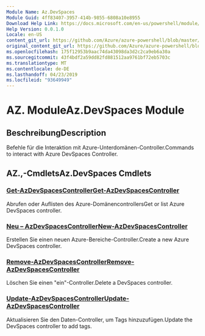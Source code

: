 ```yaml
---
Module Name: Az.DevSpaces
Module Guid: 4ff83407-3957-414b-9855-6808a10e8955
Download Help Link: https://docs.microsoft.com/en-us/powershell/module/az.devspaces
Help Version: 0.0.1.0
Locale: en-US
content_git_url: https://github.com/Azure/azure-powershell/blob/master/src/DevSpaces/DevSpaces/help/Az.DevSpaces.md
original_content_git_url: https://github.com/Azure/azure-powershell/blob/master/src/DevSpaces/DevSpaces/help/Az.DevSpaces.md
ms.openlocfilehash: 175f12953b9aac74da43098da3d2c2ca9eb6a30a
ms.sourcegitcommit: 43f4bdf2a59dd82fd881512aa9761bf72eb5703c
ms.translationtype: MT
ms.contentlocale: de-DE
ms.lasthandoff: 04/23/2019
ms.locfileid: "93649949"
---
```

# <span data-ttu-id="e3c12-101">AZ. Module</span><span class="sxs-lookup"><span data-stu-id="e3c12-101">Az.DevSpaces Module</span></span>
## <span data-ttu-id="e3c12-102">Beschreibung</span><span class="sxs-lookup"><span data-stu-id="e3c12-102">Description</span></span>
<span data-ttu-id="e3c12-103">Befehle für die Interaktion mit Azure-Unterdomänen-Controller.</span><span class="sxs-lookup"><span data-stu-id="e3c12-103">Commands to interact with Azure DevSpaces Controller.</span></span>

## <span data-ttu-id="e3c12-104">AZ.,-Cmdlets</span><span class="sxs-lookup"><span data-stu-id="e3c12-104">Az.DevSpaces Cmdlets</span></span>
### [<span data-ttu-id="e3c12-105">Get-AzDevSpacesController</span><span class="sxs-lookup"><span data-stu-id="e3c12-105">Get-AzDevSpacesController</span></span>](Get-AzDevSpacesController.md)
<span data-ttu-id="e3c12-106">Abrufen oder Auflisten des Azure-Domänencontrollers</span><span class="sxs-lookup"><span data-stu-id="e3c12-106">Get or list Azure DevSpaces controller.</span></span>

### [<span data-ttu-id="e3c12-107">Neu – AzDevSpacesController</span><span class="sxs-lookup"><span data-stu-id="e3c12-107">New-AzDevSpacesController</span></span>](New-AzDevSpacesController.md)
<span data-ttu-id="e3c12-108">Erstellen Sie einen neuen Azure-Bereiche-Controller.</span><span class="sxs-lookup"><span data-stu-id="e3c12-108">Create a new Azure DevSpaces controller.</span></span>

### [<span data-ttu-id="e3c12-109">Remove-AzDevSpacesController</span><span class="sxs-lookup"><span data-stu-id="e3c12-109">Remove-AzDevSpacesController</span></span>](Remove-AzDevSpacesController.md)
<span data-ttu-id="e3c12-110">Löschen Sie einen "ein"-Controller.</span><span class="sxs-lookup"><span data-stu-id="e3c12-110">Delete a DevSpaces controller.</span></span>

### [<span data-ttu-id="e3c12-111">Update-AzDevSpacesController</span><span class="sxs-lookup"><span data-stu-id="e3c12-111">Update-AzDevSpacesController</span></span>](Update-AzDevSpacesController.md)
<span data-ttu-id="e3c12-112">Aktualisieren Sie den Daten-Controller, um Tags hinzuzufügen.</span><span class="sxs-lookup"><span data-stu-id="e3c12-112">Update the DevSpaces controller to add tags.</span></span> 

